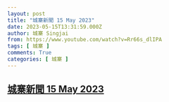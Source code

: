 ```yaml
---
layout: post
title: "城寨新聞 15 May 2023"
date: 2023-05-15T13:31:59.000Z
author: 城寨 Singjai
from: https://www.youtube.com/watch?v=Rr66s_dlIPA
tags: [ 城寨 ]
comments: True
categories: [ 城寨 ]
---
```

<!--1684157519000-->
[城寨新聞 15 May 2023](https://www.youtube.com/watch?v=Rr66s_dlIPA)
------

<div>

</div>
